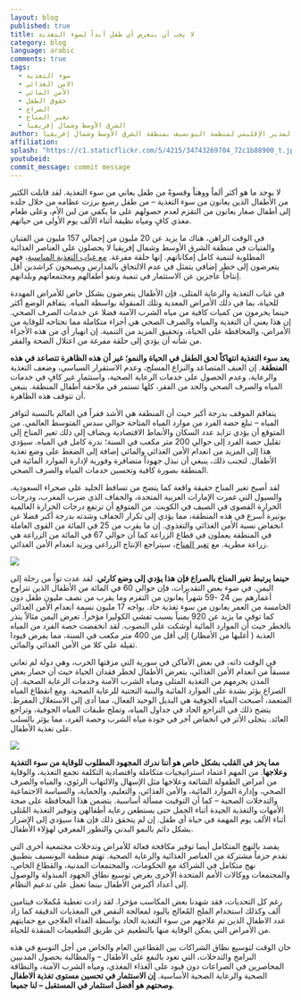 ```yaml
---
layout: blog
published: true
title: لا يجب أن يتعرض أي طفل أبداً لسوء التغذية
category: blog
language: arabic
comments: true
tags: 
  - سوء التغذية
  - الامن الغذائي
  - الأمن المائي
  - حقوق الطفل
  - الصراع
  - تغير المناخ
  - الشرق الأوسط وشمال إفريقيا
author: جيرت كابالاري، المدير الإقليمي لمنظمة اليونسيف بمنطقة الشرق الأوسط وشمال إفريقيا
affiliation: 
splash: "https://c1.staticflickr.com/5/4215/34743269704_72c1b88900_t.jpg"
youtubeid: 
commit_message: commit message
---
```

لا يوجد ما هو أكثر ألماً ووهناً وقسوةً من طفل يعاني من سوء التغذية. لقد قابلت الكثير من الأطفال الذين يعانون من سوء التغذية – من طفل رضيع برزت عظامه من خلال جلده إلى أطفال صغار يعانون من التقزم لعدم حصولهم على ما يكفي من لبن الأم، وعلى طعام مغذي كافٍ ومياه نظيفة أثناء الألف يوم الأولى من حياتهم. 






في الوقت الراهن، هناك ما يزيد عن 20 مليون من إجمالي 157 مليون من الفتيان والفتيات في منطقة الشرق الأوسط وشمال إفريقيا لا يحصلون على العناصر الغذائية المطلوبة لتنمية كامل إمكاناتهم. إنها حلقة مفرغة. [مع غياب التغذية المناسبة](https://data.unicef.org/topic/nutrition/malnutrition/#%3E)، فهم يتعرضون إلى خطر إضافي يتمثل في عدم الالتحاق بالمدارس ويصبحون كراشدين أقل إنتاجاً عاجزين عن الاستثمار في تنمية ونمو أطفالهم ومجتمعاتهم وبلدانهم. 





في غياب التغذية والرعاية المثلى، فإن الأطفال يتعرضون بشكل خاص للأمراض المهددة للحياة، بما في ذلك الأمراض المعدية وتلك المنقولة بواسطة المياه. يتفاقم الوضع أكثر حينما يحرمون من كميات كافية من مياه الشرب الآمنة فضلا عن خدمات الصرف الصحي. إن هذا يعني أن التغذية والمياه والصرف الصحي هي أجزاء متكاملة مما نحتاجه للوقاية من الأمراض، والمحافظة على الحياة، وتحقيق المزيد من التنمية. إن انهيار أي من هذه الأجزاء من شأنه أن يؤدي إلى حلقة مفرغة من اعتلال الصحة والفقر. 
	






**يعد سوء التغذية انتهاكاً لحق الطفل في الحياة والنمو؛ غير أن هذه الظاهرة تتصاعد في هذه المنطقة**. إن العنف المتصاعد والنزاع المسلح، وعدم الاستقرار السياسي، وضعف التغذية والرعاية، وعدم الحصول على خدمات الرعاية الصحية، واستثمار غير كافٍ في خدمات المياه والصرف الصحي والحد من الفقر، كلها تستمر في ملاحقة أطفال المنطقة. ينبغي أن تتوقف هذه الظاهرة. 






يتفاقم الموقف بدرجة أكبر حيث أن المنطقة هي الأشد فقراً في العالم بالنسبة لتوافر المياه – تبلغ حصة الفرد من موارد المياه المتاحة حوالي سدس المتوسط العالمي. من المتوقع أن يؤدي تزايد عدد السكان والأنماط الاقتصادية  ويضاف إلى ذلك تغير المناخ إلى تقليل حصة الفرد إلى حوالي 200 متر مكعب في السنة؛ ندرة كامل في المياه. سيؤدي هذا إلى المزيد من انعدام الأمن الغذائي والمائي إضافة إلى الضغط على وضع تغذية الأطفال. لتجنب ذلك، ينبغي أن نبذل جهوداً متضافرة وفورية لإدارة الموارد المائية في المنطقة بصورة كافية وتحسين خدمات المياه والصرف الصحي. 







لقد أصبح تغير المناخ حقيقة واقعة كما يتضح من تساقط الجليد على صحراء السعودية، والسيول التي غمرت الإمارات العربية المتحدة، والجفاف الذي ضرب المغرب، ودرجات الحرارة القصوى في الصيف في الكويت.  من المتوقع أن ترتفع درجات الحرارة العالمية بوتيرة أسرع في هذه المنطقة، مما يؤدي إلى تكرار الجفاف وشدته بدرجة أكبر فضلا عن انخفاض نسبة الأمن الغذائي والتغذوي. إن ما يقرب من 25 في المائة من القوى العاملة في المنطقة يعملون في قطاع الزراعة كما أن حوالي 67 في المائة من الزراعة هي زراعة مطرية. مع [تغير المناخ](https://data.unicef.org/topic/nutrition/malnutrition/#%3E)، سيتراجع الإنتاج الزراعي ويزيد انعدام الأمن الغذائي.   





![](https://c1.staticflickr.com/5/4236/35291371201_df5327dfb8.jpg) 





**حينما يرتبط تغير المناخ بالصراع فإن هذا يؤدي إلى وضع كارثي**. لقد عدت تواً من رحلة إلى اليمن. في ضوء بعض التقديرات، فإن حوالي 60 في المائة من الأطفال الذين تتراوح أعمارهم بين 24 -59 شهراً يعانون من التقزم وما يقرب من نصف مليون طفل دون الخامسة من العمر يعانون من سوء تغذية حاد. يواجه 17 مليون نسمة انعدام الأمن الغذائي كما توفي ما يزيد عن 920 يمنياً بسبب تفشي الكوليرا مؤخراً. تعرض اليمن مثالاً ينذر بالخطر حيث أن الموارد المائية أوشكت على النضوب. لقد انخفضت حصة الفرد من المياه العذبة ( أغلبها من الأمطار) إلى أقل من 400 متر مكعب في السنة، مما يفرض قيودا ثقيلة على كلا من الأمن الغذائي والمائي. 






 
في الوقت ذاته، في بعض الأماكن في سورية التي مزقتها الحرب، وهي دولة لم تعاني مسبقاً من انعدام الأمن الغذائي، يتعرض الأطفال لخطر فقدان الحياة حيث أن حصار بعض المدن يحرمهم من التغذية المثلى ومياه الشرب الآمنة وخدمات الرعاية الصحية. إن الصراع يؤثر بشدة على الموارد المائية والبنية التحتية للرعاية الصحية. ومع انقطاع المياه المتعمد، أصبحت المياه الجوفية هي البديل الوحيد الفعال، مما أدى إلى الاستغلال المفرط. يتضح ذلك في التراجع الحاد في جداول المياه، وتملح طبقات المياه الجوفية، وتراجع العائد. يتجلى الأثر في انخفاض آخر في جودة مياه الشرب وحصة الفرد، مما يؤثر بالسلب على تغذية الأطفال.  






![](https://c1.staticflickr.com/5/4284/35291769621_23be18751c.jpg)  







**مما يحز في القلب بشكل خاص هو أننا ندرك المجهود المطلوب للوقاية من سوء التغذية وعلاجها**. من المهم اعتماد استراتيجيات متكاملة واقتصادية التكلفة تجمع التغذية، والوقاية من أمراض الطفولة الشائعة وعلاجها مثل الإسهال والالتهاب الرئوي، والمياه والصرف الصحي، وإدارة الموارد المائية، والأمن الغذائي، والتعليم، والحماية، والسياسة الاجتماعية والتدخلات الصحية – كما أن التوقيت مسألة أساسية. يتضمن هذا المحافظة على صحة الأمهات والتغذية الجيدة أثناء الحمل حتى يستطعن رعاية أطفالهن وتوفير التغذية المُثلى أثناء الألف يوم المهمة في حياة أي طفل. إن لم يتحقق ذلك فإن هذا سيؤدي إلى الإضرار بشكل دائم بالنمو البدني والتطور المعرفي لهؤلاء الأطفال. 








يقصد بالنهج المتكامل أيضا توفير مكافحة فعالة للأمراض وتدخلات مجتمعية أخرى التي تقدم حزماً مشتركة من العناصر الغذائية والرعاية الصحية. تهتم منظمة اليونسيف بتطبيق نهج متكامل في الشراكة مع الحكومات، والمجتمعات المدنية، والقطاع الخاص، والمجتمعات ووكالات الأمم المتحدة الأخرى بغرض توسيع نطاق الجهود المبذولة والوصول إلى أعداد أكبرمن الأطفال بينما تعمل على تدعيم النظام. 










 رغم كل التحديات، فقد شهدنا بعض المكاسب مؤخرا. لقد زادت تغطية مُكملات فيتامين ألف وكذلك استخدام الملح المُعالج باليود لمعالجة النقص في المغذيات الدقيقة كما زاد عدد الاطفال الذين تم علاجهم من سوء التغذية الحاد بواسطة الغذاء العلاجي مع حمايتهم من الأمراض التي يمكن الوقاية منها بالتطعيم عن طريق التطعيمات المنقذة للحياة. 









حان الوقت لتوسيع نطاق الشراكات بين القطاعين العام والخاص من أجل التوسع في هذه البرامج والتدخلات، التي تعود بالنفع على الأطفال – والمطالبة بحصول المدنيين المحاصرين في الصراعات دون قيود على الغذاء المغذي، ومياه الشرب الآمنة، والنظافة الصحية والرعاية الصحية الأساسية. **إن الاستثمار في تحسين مستوى تغذية الاطفال وصحتهم هو أفضل استثمار في المستقبل – لنا جميعا**.